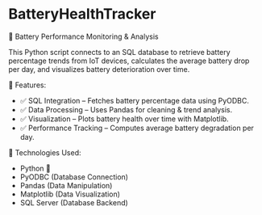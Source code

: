 # BatteryHealthTracker

🚀 Battery Performance Monitoring & Analysis

This Python script connects to an SQL database to retrieve battery percentage trends from IoT devices, calculates the average battery drop per day, and visualizes battery deterioration over time.

🔧 Features:
- ✅ SQL Integration – Fetches battery percentage data using PyODBC.
- ✅ Data Processing – Uses Pandas for cleaning & trend analysis.
- ✅ Visualization – Plots battery health over time with Matplotlib.
- ✅ Performance Tracking – Computes average battery degradation per day.

📂 Technologies Used:
- Python 🐍
- PyODBC (Database Connection)
- Pandas (Data Manipulation)
- Matplotlib (Data Visualization)
- SQL Server (Database Backend)

